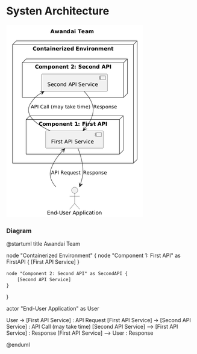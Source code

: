 # Systen Architecture

![](../docs/api-arch.png)


### Diagram

@startuml
title Awandai Team

node "Containerized Environment" {
    node "Component 1: First API" as FirstAPI {
        [First API Service]
    }

    node "Component 2: Second API" as SecondAPI {
        [Second API Service]
    }
}

actor "End-User Application" as User

User -> [First API Service] : API Request
[First API Service] -> [Second API Service] : API Call (may take time)
[Second API Service] --> [First API Service] : Response
[First API Service] --> User : Response

@enduml

